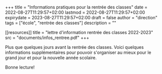 +++
title       = "Informations pratiques pour la rentrée des classes"
date        = 2022-08-27T11:29:57+02:00
lastmod     = 2022-08-27T11:29:57+02:00
expirydate  = 2023-08-27T11:29:57+02:00
draft       = false
author      = "direction"
tags        = ["école", "rentrée des classes"]
description = ""

[[resources]]
title = "lettre d'information rentrée des classes 2022-2023"
src = "documents/infos_rentree.pdf"
+++

Plus que quelques jours avant la rentrée des classes. Voici quelques informations supplémentaires pour pouvoir s'organiser au mieux pour le grand jour et pour la nouvelle année scolaire.

Bonne lecture!
